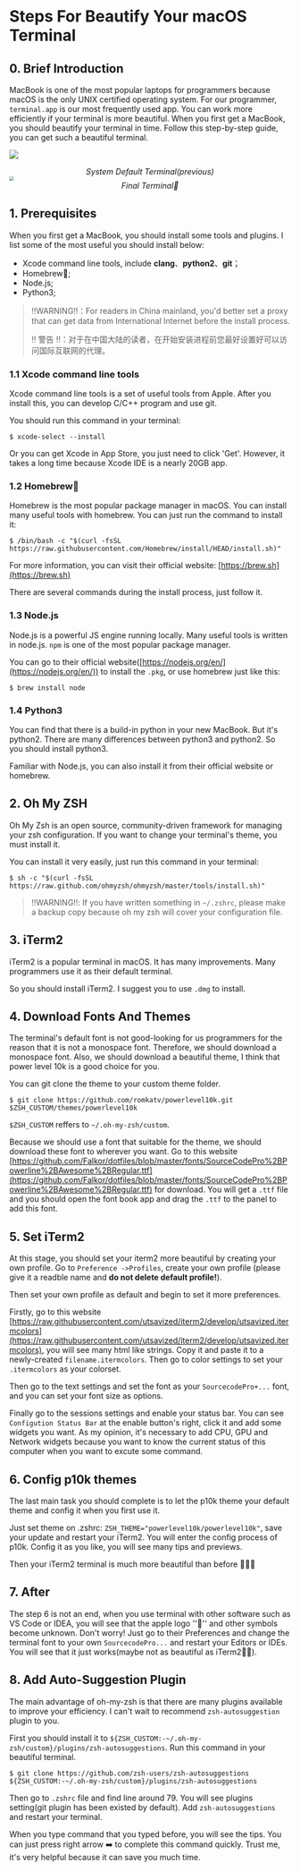 # Steps For Beautify Your macOS Terminal

## 0. Brief Introduction

MacBook is one of the most popular laptops for programmers because macOS is the only UNIX certified operating system. For our programmer, `terminal.app` is our most frequently used app. You can work more efficiently if your terminal is more beautiful. When you first get a MacBook, you should beautify your terminal in time. Follow this step-by-step guide, you can get such a beautiful terminal.

![](https://pic.imgdb.cn/item/621e31df2ab3f51d91e8731f.png)

<center><i>System Default Terminal(previous)</i></center>

<img src="https://pic.imgdb.cn/item/621e32502ab3f51d91e95b46.png" style="zoom: 50%;" />

<center><i>Final Terminal🎉</i></center>

## 1. Prerequisites

When you first get a MacBook, you should install some tools and plugins. I list some of the most useful you should install below:

* Xcode command line tools, include **clang**、**python2**、**git**；
* Homebrew🍺;
* Node.js;
* Python3;

> ‼️WARNING‼️：For readers in China mainland, you'd better set a proxy that can get data from International Internet before the install process.
>
> ‼️     警告     ‼️：对于在中国大陆的读者，在开始安装进程前您最好设置好可以访问国际互联网的代理。

### 1.1 Xcode command line tools

Xcode command line tools is a set of useful tools from Apple. After you install this, you can develop C/C++ program and use git.

You should run this command in your terminal:

```shell
$ xcode-select --install
```

Or you can get Xcode in App Store, you just need to click 'Get'. However, it takes a long time because Xcode IDE is a nearly 20GB app.

### 1.2 Homebrew🍺

Homebrew is the most popular package manager in macOS. You can install many useful tools with homebrew. You can just run the command to install it:

```shell
$ /bin/bash -c "$(curl -fsSL https://raw.githubusercontent.com/Homebrew/install/HEAD/install.sh)"
```

For more information, you can visit their official website: [https://brew.sh](https://brew.sh)

There are several commands during the install process, just follow it.

### 1.3 Node.js

Node.js is a powerful JS engine running locally. Many useful tools is written in node.js. `npm` is one of the most popular package manager.

You can go to their official website([https://nodejs.org/en/](https://nodejs.org/en/)) to install the `.pkg`, or use homebrew just like this:

```shell
$ brew install node
```

### 1.4 Python3

You can find that there is a build-in python in your new MacBook. But it's python2. There are many differences between python3 and python2. So you should install python3.

Familiar with Node.js, you can also install it from their official website or homebrew.

## 2. Oh My ZSH

Oh My Zsh is an open source, community-driven framework for managing your zsh configuration. If you want to change your terminal's theme, you must install it.

You can install it very easily, just run this command in your terminal:

```shell
$ sh -c "$(curl -fsSL https://raw.github.com/ohmyzsh/ohmyzsh/master/tools/install.sh)"
```

> ‼️WARNING‼️: If you have written something in `~/.zshrc`, please make a backup copy because oh my zsh will cover your configuration file.

## 3. iTerm2

iTerm2 is a popular terminal in macOS. It has many improvements. Many programmers use it as their default terminal.

So you should install iTerm2. I suggest you to use `.dmg` to install.

## 4. Download Fonts And Themes

The terminal's default font is not good-looking for us programmers for the reason that it is not a monospace font. Therefore, we should download a monospace font. Also, we should download a beautiful theme, I think that power level 10k is a good choice for you.

You can git clone the theme to your custom theme folder.

```shell
$ git clone https://github.com/romkatv/powerlevel10k.git $ZSH_CUSTOM/themes/powerlevel10k
```

`$ZSH_CUSTOM`  reffers to `~/.oh-my-zsh/custom`.

Because we should use a font that suitable for the theme, we should download these font to wherever you want. Go to this website [https://github.com/Falkor/dotfiles/blob/master/fonts/SourceCodePro%2BPowerline%2BAwesome%2BRegular.ttf](https://github.com/Falkor/dotfiles/blob/master/fonts/SourceCodePro%2BPowerline%2BAwesome%2BRegular.ttf) for download. You will get a `.ttf` file and you should open the font book app and drag the `.ttf` to the panel to add this font.

## 5. Set iTerm2

At this stage, you should set your iterm2 more beautiful by creating your own profile. Go to `Preference ->Profiles`, create your own profile (please give it a readble name and **do not delete default profile!**).

Then set your own profile as default and begin to set it more preferences.

Firstly, go to this website [https://raw.githubusercontent.com/utsavized/iterm2/develop/utsavized.itermcolors](https://raw.githubusercontent.com/utsavized/iterm2/develop/utsavized.itermcolors), you will see many html like strings. Copy it and paste it to a newly-created `filename.itermcolors`. Then go to color settings to set your `.itermcolors` as your colorset.

Then go to the text settings and set the font as your `SourcecodePro+...` font, and you can set your font size as options.

Finally go to the sessions settings and enable your status bar. You can see `Configution Status Bar` at the enable button's right, click it and add some widgets you want. As my opinion, it's necessary to add CPU, GPU and Network widgets because you want to know the current status of this computer when you want to excute some command.

## 6. Config p10k themes

The last main task you should complete is to let the p10k theme your default theme and config it when you first use it.

Just set theme on .zshrc: `ZSH_THEME="powerlevel10k/powerlevel10k"`, save your update and restart your iTerm2. You will enter the config process of p10k. Config it as you like, you will see many tips and previews.

Then your iTerm2 terminal is much more beautiful than before 🎉🎉🎉

## 7. After

The step 6 is not an end, when you use terminal with other software such as VS Code or IDEA, you will see that the apple logo '''' and other symbols become unknown. Don't worry! Just go to their Preferences and change the terminal font to your own `SourcecodePro...` and restart your Editors or IDEs. You will see that it just works(maybe not as beautiful as iTerm2😮‍💨).

## 8. Add Auto-Suggestion Plugin

The main advantage of oh-my-zsh is that there are many plugins available to improve your efficiency. I can't wait to recommend  `zsh-autosuggestion` plugin to you.

First you should install it to `${ZSH_CUSTOM:-~/.oh-my-zsh/custom}/plugins/zsh-autosuggestions`. Run this command in your beautiful terminal.

```shell
$ git clone https://github.com/zsh-users/zsh-autosuggestions ${ZSH_CUSTOM:-~/.oh-my-zsh/custom}/plugins/zsh-autosuggestions
```

Then go to `.zshrc` file and find line around 79. You will see plugins setting(git plugin has been existed by default). Add `zsh-autosuggestions` and restart your terminal.

When you type command that you typed before, you will see the tips. You can just press right arrow ➡️ to complete this command quickly. Trust me, it's very helpful because it can save you much time.
